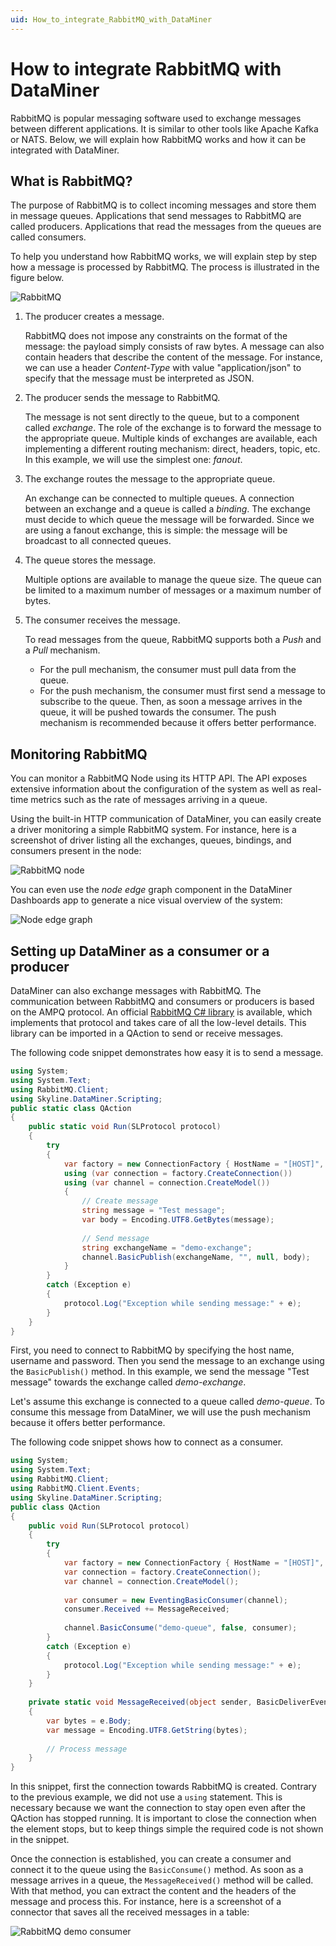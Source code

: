 ```yaml
---
uid: How_to_integrate_RabbitMQ_with_DataMiner
---
```


# How to integrate RabbitMQ with DataMiner

RabbitMQ is popular messaging software used to exchange messages between different applications. It is similar to other tools like Apache Kafka or NATS. Below, we will explain how RabbitMQ works and how it can be integrated with DataMiner.

## What is RabbitMQ?

The purpose of RabbitMQ is to collect incoming messages and store them in message queues. Applications that send messages to RabbitMQ are called producers. Applications that read the messages from the queues are called consumers.

To help you understand how RabbitMQ works, we will explain step by step how a message is processed by RabbitMQ. The process is illustrated in the figure below.

![RabbitMQ](~/develop/images/rabbitmq1.png)

1. The producer creates a message.

    RabbitMQ does not impose any constraints on the format of the message: the payload simply consists of raw bytes. A message can also contain headers that describe the content of the message. For instance, we can use a header *Content-Type* with value "application/json" to specify that the message must be interpreted as JSON.

1. The producer sends the message to RabbitMQ.

    The message is not sent directly to the queue, but to a component called *exchange*. The role of the exchange is to forward the message to the appropriate queue. Multiple kinds of exchanges are available, each implementing a different routing mechanism: direct, headers, topic, etc. In this example, we will use the simplest one: *fanout*.

1. The exchange routes the message to the appropriate queue.

    An exchange can be connected to multiple queues. A connection between an exchange and a queue is called a *binding*. The exchange must decide to which queue the message will be forwarded. Since we are using a fanout exchange, this is simple: the message will be broadcast to all connected queues.

1. The queue stores the message.

    Multiple options are available to manage the queue size. The queue can be limited to a maximum number of messages or a maximum number of bytes.

1. The consumer receives the message.

    To read messages from the queue, RabbitMQ supports both a *Push* and a *Pull* mechanism.

    - For the pull mechanism, the consumer must pull data from the queue.
    - For the push mechanism, the consumer must first send a message to subscribe to the queue. Then, as soon a message arrives in the queue, it will be pushed towards the consumer. The push mechanism is recommended because it offers better performance.

## Monitoring RabbitMQ

You can monitor a RabbitMQ Node using its HTTP API. The API exposes extensive information about the configuration of the system as well as real-time metrics such as the rate of messages arriving in a queue.

Using the built-in HTTP communication of DataMiner, you can easily create a driver monitoring a simple RabbitMQ system. For instance, here is a screenshot of driver listing all the exchanges, queues, bindings, and consumers present in the node:

![RabbitMQ node](~/develop/images/rabbitmq2-1024x779.png)

You can even use the *node edge* graph component in the DataMiner Dashboards app to generate a nice visual overview of the system:

![Node edge graph](~/develop/images/rabbitmq_node_edge.png)

## Setting up DataMiner as a consumer or a producer

DataMiner can also exchange messages with RabbitMQ. The communication between RabbitMQ and consumers or producers is based on the AMPQ protocol. An official [RabbitMQ C# library](https://www.rabbitmq.com/dotnet.html) is available, which implements that protocol and takes care of all the low-level details. This library can be imported in a QAction to send or receive messages.

The following code snippet demonstrates how easy it is to send a message.

```csharp
using System;
using System.Text;
using RabbitMQ.Client;
using Skyline.DataMiner.Scripting;
public static class QAction
{
    public static void Run(SLProtocol protocol)
    {
        try
        {
            var factory = new ConnectionFactory { HostName = "[HOST]", UserName = "[USER NAME]", Password = "[PASSWORD]" };
            using (var connection = factory.CreateConnection())
            using (var channel = connection.CreateModel())
            {
                // Create message
                string message = "Test message";
                var body = Encoding.UTF8.GetBytes(message);
                
                // Send message
                string exchangeName = "demo-exchange";
                channel.BasicPublish(exchangeName, "", null, body);
            }
        }
        catch (Exception e)
        {
            protocol.Log("Exception while sending message:" + e);
        }
    }
}
```

First, you need to connect to RabbitMQ by specifying the host name, username and password. Then you send the message to an exchange using the `BasicPublish()` method. In this example, we send the message "Test message" towards the exchange called *demo-exchange*.

Let's assume this exchange is connected to a queue called *demo-queue*. To consume this message from DataMiner, we will use the push mechanism because it offers better performance.

The following code snippet shows how to connect as a consumer.

```csharp
using System;
using System.Text;
using RabbitMQ.Client;
using RabbitMQ.Client.Events;
using Skyline.DataMiner.Scripting;
public class QAction
{
    public void Run(SLProtocol protocol)
    {
        try
        {
            var factory = new ConnectionFactory { HostName = "[HOST]", UserName = "[USER NAME]", Password = "[PASSWORD]" };
            var connection = factory.CreateConnection();
            var channel = connection.CreateModel();
            
            var consumer = new EventingBasicConsumer(channel);
            consumer.Received += MessageReceived;
            
            channel.BasicConsume("demo-queue", false, consumer);
        }
        catch (Exception e)
        {
            protocol.Log("Exception while sending message:" + e);
        }
    }
    
    private static void MessageReceived(object sender, BasicDeliverEventArgs e)
    {
        var bytes = e.Body;
        var message = Encoding.UTF8.GetString(bytes);
        
        // Process message
    }
}
```

In this snippet, first the connection towards RabbitMQ is created. Contrary to the previous example, we did not use a `using` statement. This is necessary because we want the connection to stay open even after the QAction has stopped running. It is important to close the connection when the element stops, but to keep things simple the required code is not shown in the snippet.

Once the connection is established, you can create a consumer and connect it to the queue using the `BasicConsume()` method. As soon as a message arrives in a queue, the `MessageReceived()` method will be called. With that method, you can extract the content and the headers of the message and process this. For instance, here is a screenshot of a connector that saves all the received messages in a table:

![RabbitMQ demo consumer](~/develop/images/rabbitmq_demo_consumer.png)
